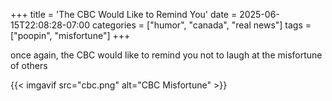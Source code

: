 +++
title = 'The CBC Would Like to Remind You'
date = 2025-06-15T22:08:28-07:00
categories = ["humor", "canada", "real news"]
tags = ["poopin", "misfortune"]
+++

once again, the CBC would like to remind you not to laugh at the misfortune of others

{{< imgavif src="cbc.png" alt="CBC Misfortune" >}}
